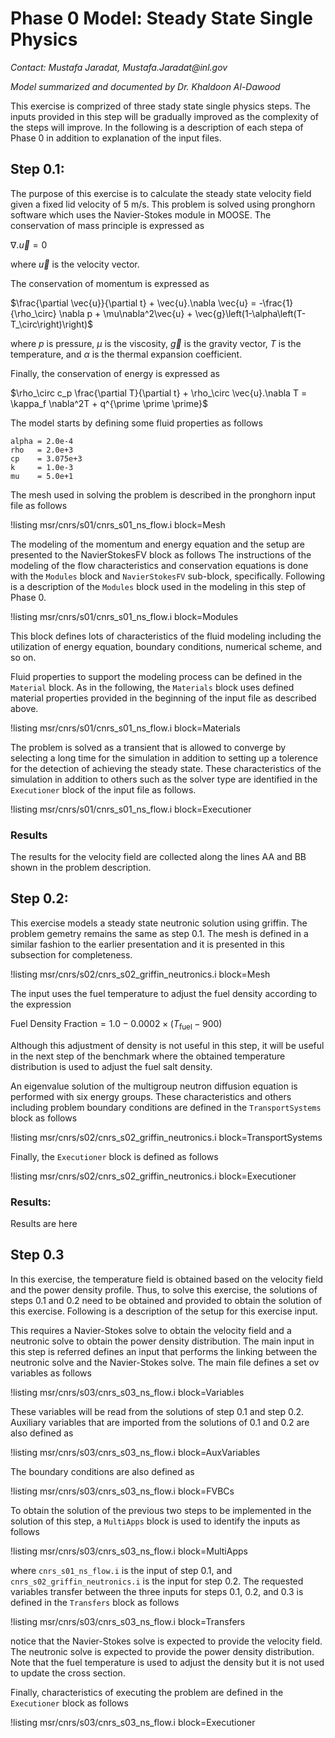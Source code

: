 # Phase 0 Model: Steady State Single Physics

*Contact: Mustafa Jaradat, Mustafa.Jaradat\@inl.gov*

*Model summarized and documented by Dr. Khaldoon Al-Dawood*

This exercise is comprized of three stady state single physics steps.
The inputs provided in this step will be gradually improved as the complexity of 
the steps will improve.
In the following is a description of each stepa of Phase 0 in addition to explanation
of the input files.

## Step 0.1:

The purpose of this exercise is to calculate the steady state velocity field given a
fixed lid velocity of 5 m/s.
This problem is solved using pronghorn software which uses the Navier-Stokes module 
in MOOSE.
The conservation of mass principle is expressed as

$\nabla.\vec{u} = 0$

where $\vec{u}$ is the velocity vector.

The conservation of momentum is expressed as

$\frac{\partial \vec{u}}{\partial t} + \vec{u}.\nabla \vec{u} = -\frac{1}{\rho_\circ} \nabla p + \mu\nabla^2\vec{u} + \vec{g}\left(1-\alpha\left(T-T_\circ\right)\right)$

where $p$ is pressure, $\mu$ is the viscosity, $\vec{g}$ is the gravity vector, $T$ is the temperature, and $\alpha$ is the thermal expansion coefficient.

Finally, the conservation of energy is expressed as

$\rho_\circ c_p \frac{\partial T}{\partial t} + \rho_\circ \vec{u}.\nabla T = \kappa_f \nabla^2T + q^{\prime \prime \prime}$

The model starts by defining some fluid properties as follows

```
alpha = 2.0e-4
rho   = 2.0e+3
cp    = 3.075e+3
k     = 1.0e-3
mu    = 5.0e+1
```

The mesh used in solving the problem is described in the pronghorn input file 
as follows

!listing msr/cnrs/s01/cnrs_s01_ns_flow.i block=Mesh


The modeling of the momentum and energy equation and the setup are presented to the NavierStokesFV block as follows
The instructions of the modeling of the flow characteristics and conservation equations
is done with the ```Modules``` block and ```NavierStokesFV``` sub-block, specifically.
Following is a description of the ```Modules``` block used in the modeling in this 
step of Phase 0.

!listing msr/cnrs/s01/cnrs_s01_ns_flow.i block=Modules

This block defines lots of characteristics of the fluid modeling including the 
utilization of energy equation, boundary conditions, numerical scheme, and so on.

Fluid properties to support the modeling process can be defined in the ```Material``` block.
As in the following, the ```Materials``` block uses defined material properties
provided in the beginning of the input file as described above.

!listing msr/cnrs/s01/cnrs_s01_ns_flow.i block=Materials

The problem is solved as a transient that is allowed to converge by selecting a
long time for the simulation in addition to setting up a tolerence for the detection 
of achieving the steady state.
These characteristics of the simulation in addition to others such as the solver 
type are identified in the ```Executioner``` block of the input file as follows.

!listing msr/cnrs/s01/cnrs_s01_ns_flow.i block=Executioner


### Results
The results for the velocity field are collected along the lines AA and BB
shown in the problem description.

## Step 0.2:

This exercise models a steady state neutronic solution using griffin.
The problem gemetry remains the same as step 0.1.
The mesh is defined in a similar fashion to the earlier presentation and it is
presented in this subsection for completeness.

!listing msr/cnrs/s02/cnrs_s02_griffin_neutronics.i block=Mesh


The input uses the fuel temperature to adjust the fuel density
according to the expression

$\text{Fuel Density Fraction} = 1.0 - 0.0002\times (T_\text{fuel}-900)$

Although this adjustment of density is not useful in this step, it will be useful 
in the next step of the benchmark where the obtained temperature distribution is used 
to adjust the fuel salt density.

An eigenvalue solution of the multigroup neutron diffusion equation is performed
with six energy groups.
These characteristics and others including problem boundary conditions are defined
in the ```TransportSystems``` block as follows

!listing msr/cnrs/s02/cnrs_s02_griffin_neutronics.i block=TransportSystems

Finally, the ```Executioner``` block is defined as follows

!listing msr/cnrs/s02/cnrs_s02_griffin_neutronics.i block=Executioner


### Results:
Results are here 



## Step 0.3

In this exercise, the temperature field is obtained based on the velocity field 
and the power density profile.
Thus, to solve this exercise, the solutions of steps 0.1 and 0.2 need to be obtained
and provided to obtain the solution of this exercise.
Following is a description of the setup for this exercise input.


This requires a Navier-Stokes solve to obtain the velocity field and a neutronic
solve to obtain the power density distribution.
The main input in this step is referred defines an input that performs the linking between 
the neutronic solve and the Navier-Stokes solve.
The main file defines a set ov variables as follows

!listing msr/cnrs/s03/cnrs_s03_ns_flow.i block=Variables

These variables will be read from the solutions of step 0.1 and step 0.2.
Auxiliary variables that are imported from the solutions of 0.1 and 0.2 are also
defined as

!listing msr/cnrs/s03/cnrs_s03_ns_flow.i block=AuxVariables

The boundary conditions are also defined as

!listing msr/cnrs/s03/cnrs_s03_ns_flow.i block=FVBCs

To obtain the solution of the previous two steps to be implemented in the solution
of this step, a ```MultiApps``` block is used to identify the inputs as follows

!listing msr/cnrs/s03/cnrs_s03_ns_flow.i block=MultiApps

where ```cnrs_s01_ns_flow.i``` is the input of step 0.1, and ```cnrs_s02_griffin_neutronics.i```
is the input for step 0.2.
The requested variables transfer between the three inputs for steps 0.1, 0.2, and
0.3 is defined in the ```Transfers``` block as follows

!listing msr/cnrs/s03/cnrs_s03_ns_flow.i block=Transfers

notice that the Navier-Stokes solve is expected to provide the velocity field.
The neutronic solve is expected to provide the power density distribution.
Note that the fuel temperature is used to adjust the density but it is not used to
update the cross section.

Finally, characteristics of executing the problem are defined in the ```Executioner```
block as follows

!listing msr/cnrs/s03/cnrs_s03_ns_flow.i block=Executioner
